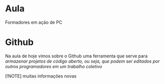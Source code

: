 # Aula
Formadores em ação de PC
# Github
Na aula de hoje vimos sobre o Github uma ferramenta que serve para *armazenar projetos de código aberto, ou seja, que podem ser editados por outros programadores em um trabalho coletivo*

[!NOTE]
muitas informações novas
